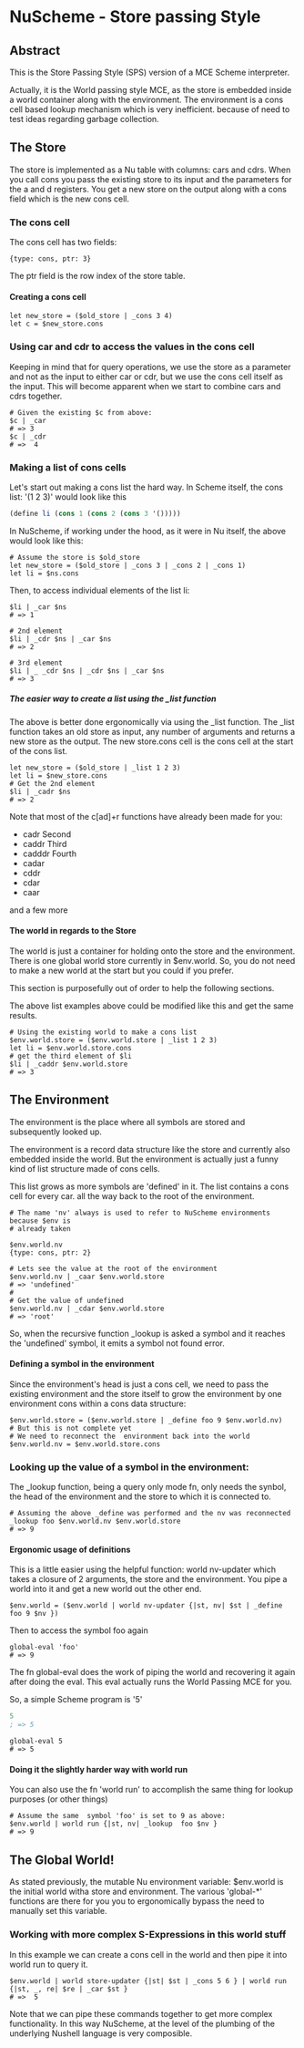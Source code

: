 # NuScheme - Store passing Style

## Abstract


This is the Store Passing Style (SPS) version of a MCE Scheme interpreter.

Actually, it is the World passing style  MCE, as the store is embedded
inside a world container along with the environment.
The environment is a cons cell based lookup mechanism which is
very inefficient. because of need to test ideas regarding garbage collection.


## The Store

The store is implemented as a Nu table with columns: cars and cdrs. When you call
cons you pass the existing store to its input and the parameters for the a and d
registers. You get a new store on the output along with a cons field which is the
new cons cell.

### The cons cell

The cons cell has two fields:

```nu
{type: cons, ptr: 3}
```

The ptr field is the row index of the store table.


#### Creating a cons cell

```nu
let new_store = ($old_store | _cons 3 4)
let c = $new_store.cons
```





### Using car and cdr to access the values in the cons cell

Keeping in mind that for query operations, we use the store as a parameter and
not as the input to either car or cdr, but we use the cons cell itself
as the input. This will become apparent when we start to combine cars and cdrs
together. 



```nu
# Given the existing $c from above:
$c | _car
# => 3
$c | _cdr
# =>  4
```

### Making a list of cons cells

Let's start out making a cons list the hard way.
In Scheme itself, the cons list: '(1 2 3)' would look like this

```scheme
(define li (cons 1 (cons 2 (cons 3 '()))))
```



In NuScheme, if working under the hood, as it were in Nu itself,
the above would look like this:

```nu
# Assume the store is $old_store
let new_store = ($old_store | _cons 3 | _cons 2 | _cons 1)
let li = $ns.cons
```




Then, to access individual elements of the list li: 

```nu
$li | _car $ns
# => 1

# 2nd element
$li | _cdr $ns | _car $ns
# => 2

# 3rd element
$li | _ _cdr $ns | _cdr $ns | _car $ns
# => 3
```


##### The easier way to create a list using the _list function


The above is better done ergonomically via using the _list function.
The _list function takes an old store as input, any number of arguments
and returns a new store as the output. The new store.cons cell is the 
cons cell at the start of the cons list.


```nu
let new_store = ($old_store | _list 1 2 3)
let li = $new_store.cons
# Get the 2nd element
$li | _cadr $ns
# => 2
```



Note that most of the c[ad]+r functions have already been made for you:

- cadr Second
- caddr Third
- cadddr Fourth
- cadar 
- cddr
- cdar
- caar

and a few more


#### The world in regards to the Store

The world is just a container for holding onto the store and the environment.
There is one global world store currently in $env.world.
So, you do not need to  make a new world at the start but you could if you
prefer.

This section is purposefully out of order to help the following sections.


The above list examples above  could be modified like this and get the same results.

```nu
# Using the existing world to make a cons list
$env.world.store = ($env.world.store | _list 1 2 3)
let li = $env.world.store.cons
# get the third element of $li
$li | _caddr $env.world.store
# => 3

```

## The Environment

The environment is the place where all symbols are stored and subsequently looked up.

The environment is a record data structure like the store and currently also
embedded inside the world. But the environment is actually just a funny kind of
list structure made of cons cells.



This list grows as more symbols are 'defined' in it. The list contains a cons
cell for every car. all the way back to the root of the environment.

```nu
# The name 'nv' always is used to refer to NuScheme environments because $env is
# already taken

$env.world.nv
{type: cons, ptr: 2}

# Lets see the value at the root of the environment
$env.world.nv | _caar $env.world.store
# => 'undefined'
#
# Get the value of undefined
$env.world.nv | _cdar $env.world.store
# => 'root'
```

So, when the recursive function _lookup is asked a symbol and it reaches
the 'undefined' symbol, it emits a symbol not found error.

#### Defining a symbol in the environment

Since the environment's head is just a cons cell, we need to pass the existing
environment and the store itself to grow the environment by one
environment cons within a cons data structure:

```nu
$env.world.store = ($env.world.store | _define foo 9 $env.world.nv)
# But this is not complete yet
# We need to reconnect the  environment back into the world
$env.world.nv = $env.world.store.cons
```

### Looking up the value of a symbol in the environment:

The _lookup function, being a query only mode fn, only needs the synbol, the
head of the environment and the store to which it is connected to.

```nu
# Assuming the above _define was performed and the nv was reconnected
_lookup foo $env.world.nv $env.world.store
# => 9
```


#### Ergonomic usage of definitions

This is a little easier using the helpful  function: world nv-updater which takes
a closure of 2 arguments, the store and the environment. You pipe a world into it
and get a new world out the other end.

```nu
$env.world = ($env.world | world nv-updater {|st, nv| $st | _define foo 9 $nv })
```

Then to access the symbol foo again

```nu
global-eval 'foo'
# => 9
```

The fn global-eval does the work of piping the world and recovering it again
after doing the eval. This eval actually runs the World Passing MCE  for you.

So, a simple  Scheme program is '5'

```scheme
5
; => 5
```

```nu
global-eval 5
# => 5
```


#### Doing it the slightly harder way with world run

You can also use the fn 'world run' to accomplish the same thing for
lookup purposes (or other things)

```nu
# Assume the same  symbol 'foo' is set to 9 as above:
$env.world | world run {|st, nv| _lookup  foo $nv }
# => 9
```


## The Global World!

As stated previously, the mutable Nu environment variable: $env.world is the 
initial world witha store and environment. The various 'global-*' functions
are there for you  you to ergonomically bypass the need to manually set this variable.


### Working with more complex S-Expressions in this world stuff

In this example we can  create a cons cell in the world and then pipe it into
world run to query it. 

```nu
$env.world | world store-updater {|st| $st | _cons 5 6 } | world run {|st, _, re| $re | _car $st }
# =>  5
```

Note that we can pipe these commands together to  get more complex functionality.
In this way NuScheme, at the level of the plumbing of the underlying Nushell
language is very composible.

